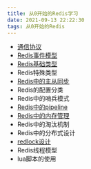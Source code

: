 ```yaml
---
title: 从0开始的Redis学习
date: 2021-09-13 22:22:30
tags: 从0开始的Redis
---
```


- [通信协议](https://www.naive1s.cn/2021/09/13/re0-redis-protocol/)
- [Redis事件模型](https://www.naive1s.cn/2021/09/13/re0-redis-event/)
- [Redis基础类型](https://www.naive1s.cn/2021/09/14/re0-redis-struct/)
- Redis特殊类型
- [Redis中的主从同步](https://www.naive1s.cn/2021/09/16/re0-redis-master/)
- Redis的配置分类
- Redis中的哨兵模式
- [Redis中的pipeline](https://www.naive1s.cn/2021/09/16/re0-redis-pipeline/)
- [Redis中的内存管理](https://www.naive1s.cn/2021/09/15/re0-redis-memory/)
- Redis中的淘汰机制
- Redis中的分布式设计
- [redlock设计](https://www.naive1s.cn/2021/09/14/re0-redis-redlock/)
- Redis线程模型
- lua脚本的使用